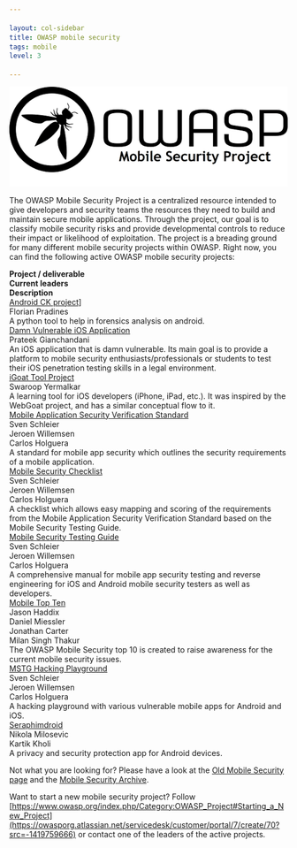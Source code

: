 ```yaml
---

layout: col-sidebar
title: OWASP mobile security
tags: mobile
level: 3

---
```


![OWASP mobile image](/assets/images/owasp_logo_milan.png)

The OWASP Mobile Security Project is a centralized resource intended to give developers and security teams the resources they need to build and maintain secure mobile applications. Through the project, our goal is to classify mobile security risks and provide developmental controls to reduce their impact or likelihood of exploitation. The project is a breading ground for many different mobile security projects within OWASP. Right now, you can find the following active OWASP mobile security projects:

<div style="display: table;" ><div style="display: table-row;"><div class="cell"> <b>Project / deliverable</b> </div><div class="desktop-cell"> <b>Current leaders</b> </div><div class="cell"> <b>Description</b> </div></div>
<div style="display: table-row;"><div class="cell"> <a href="https://www.owasp.org/index.php/Projects/OWASP_Androick_Project">Android CK project]</a> </div><div class="desktop-cell"> Florian Pradines </div><div class="cell"> A python tool to help in forensics analysis on android. </div></div>
<div style="display: table-row;"><div class="cell"> <a href="https://www.owasp.org/index.php/OWASP_DVIA">Damn Vulnerable iOS Application</a> </div><div class="desktop-cell"> Prateek Gianchandani </div><div class="cell"> An iOS application that is damn vulnerable. Its main goal is to provide a platform to mobile security enthusiasts/professionals or students to test their iOS penetration testing skills in a legal environment. </div></div>
<div style="display: table-row;"><div class="cell"> <a href="https://www.owasp.org/index.php/OWASP_iGoat_Project">iGoat Tool Project</a> </div><div class="desktop-cell"> Swaroop Yermalkar </div><div class="cell"> A learning tool for iOS developers (iPhone, iPad, etc.). It was inspired by the WebGoat project, and has a similar conceptual flow to it. </div></div>
<div style="display: table-row;"><div class="cell"> <a href="https://www2.owasp.org/www-project-mobile-security-testing-guide/">Mobile Application Security Verification Standard</a> </div><div class="desktop-cell"> Sven Schleier <br/> Jeroen Willemsen <br/> Carlos Holguera </div><div class="cell"> A standard for mobile app security which outlines the security requirements of a mobile application. </div></div>
<div style="display: table-row;"><div class="cell"> <a href="https://www2.owasp.org/www-project-mobile-security-testing-guide/">Mobile Security Checklist</a> </div><div class="desktop-cell"> Sven Schleier <br/> Jeroen Willemsen <br/> Carlos Holguera </div><div class="cell"> A checklist which allows easy mapping and scoring of the requirements from the Mobile Application Security Verification Standard based on the Mobile Security Testing Guide. </div></div>
<div style="display: table-row;"><div class="cell"> <a href="https://www2.owasp.org/www-project-mobile-security-testing-guide/">Mobile Security Testing Guide</a> </div><div class="desktop-cell"> Sven Schleier <br/> Jeroen Willemsen <br/> Carlos Holguera </div><div class="cell"> A comprehensive manual for mobile app security testing and reverse engineering for iOS and Android mobile security testers as well as developers. </div></div>
<div style="display: table-row;"><div class="cell"> <a href="https://www.owasp.org/index.php/Projects/OWASP_Mobile_Security_Project_-_Top_Ten_Mobile_Risks">Mobile Top Ten</a></div><div class="desktop-cell"> Jason Haddix <br /> Daniel Miessler <br /> Jonathan Carter <br /> Milan Singh Thakur </div><div class="cell"> The OWASP Mobile Security top 10 is created to raise awareness for the current mobile security issues. </div></div>
<div style="display: table-row;"><div class="cell"> <a href="https://github.com/OWASP/MSTG-Hacking-Playground">MSTG Hacking Playground</a> </div><div class="desktop-cell"> Sven Schleier <br/> Jeroen Willemsen <br/> Carlos Holguera </div><div class="cell"> A hacking playground with various vulnerable mobile apps for Android and iOS. </div></div>
<div style="display: table-row;"><div class="cell"> <a href="https://www.owasp.org/index.php/OWASP_SeraphimDroid_Project">Seraphimdroid</a> </div><div class="desktop-cell"> Nikola Milosevic <br /> Kartik Kholi </div><div class="cell"> A privacy and security protection app for Android devices. </div></div></div>

Not what you are looking for? Please have a look at the [Old Mobile Security page](https://wiki.owasp.org/index.php/OWASP_Mobile_Security_Project#tab=Main) and the [Mobile Security Archive](https://wiki.owasp.org/index.php/Mobile_Security_Project_Archive).

Want to start a new mobile security project? Follow [https://www.owasp.org/index.php/Category:OWASP_Project#Starting_a_New_Project](https://owasporg.atlassian.net/servicedesk/customer/portal/7/create/70?src=-1419759666) or contact one of the leaders of the active projects.

